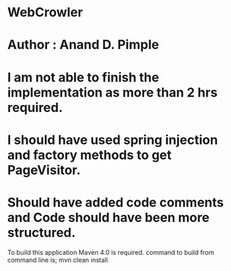 # WebCrowler
# Author : Anand D. Pimple

# I am not able to finish the implementation as more than 2 hrs required.
# I should have used spring injection and factory methods to get PageVisitor.
# Should have added code comments and Code should have been more structured.

To build this application Maven 4.0 is required.
command to build from command line is;
    mvn clean install




